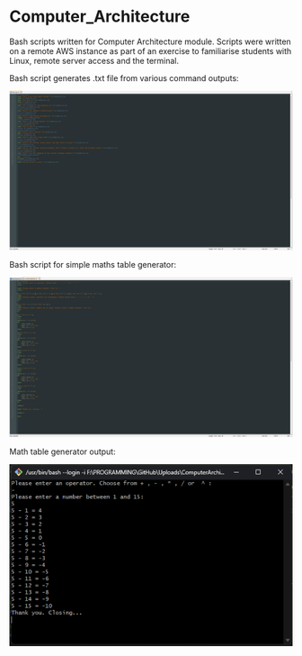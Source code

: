 # Computer_Architecture

Bash scripts written for Computer Architecture module. Scripts were written on a remote AWS instance as part of an exercise to familiarise
students with Linux, remote server access and the terminal. 

Bash script generates .txt file from various command outputs:

![bash_1](screencaps/CA_2.png)

Bash script for simple maths table generator:

![bash_2](screencaps/CA_3.png)

Math table generator output:

![bash_3](screencaps/CA_1.png)
